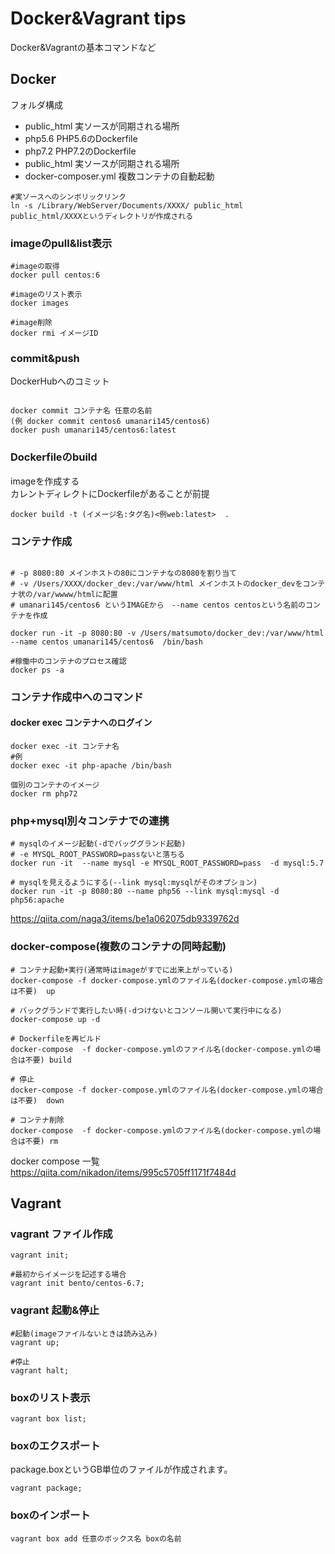 # Docker&Vagrant tips

Docker&Vagrantの基本コマンドなど

## Docker


フォルダ構成

- public_html 実ソースが同期される場所
- php5.6 PHP5.6のDockerfile
- php7.2 PHP7.2のDockerfile
- public_html 実ソースが同期される場所
- docker-composer.yml 複数コンテナの自動起動

```
#実ソースへのシンボリックリンク
ln -s /Library/WebServer/Documents/XXXX/ public_html
public_html/XXXXというディレクトリが作成される
```

### imageのpull&list表示


```
#imageの取得
docker pull centos:6

#imageのリスト表示
docker images

#image削除
docker rmi イメージID
```

### commit&push

DockerHubへのコミット

```

docker commit コンテナ名 任意の名前
(例 docker commit centos6 umanari145/centos6)
docker push umanari145/centos6:latest

```

### Dockerfileのbuild

imageを作成する<br>
カレントディレクトにDockerfileがあることが前提


```
docker build -t (イメージ名:タグ名)<例web:latest>  .
```


### コンテナ作成

```

# -p 8080:80 メインホストの80にコンテナなの8080を割り当て
# -v /Users/XXXX/docker_dev:/var/www/html メインホストのdocker_devをコンテナ状の/var/wwww/htmlに配置
# umanari145/centos6 というIMAGEから　--name centos centosという名前のコンテナを作成

docker run -it -p 8080:80 -v /Users/matsumoto/docker_dev:/var/www/html --name centos umanari145/centos6  /bin/bash

#稼働中のコンテナのプロセス確認
docker ps -a

```

### コンテナ作成中へのコマンド

#### docker exec コンテナへのログイン
```
docker exec -it コンテナ名
#例
docker exec -it php-apache /bin/bash

個別のコンテナのイメージ
docker rm php72

```

### php+mysql別々コンテナでの連携
```
# mysqlのイメージ起動(-dでバッググランド起動)
# -e MYSQL_ROOT_PASSWORD=passないと落ちる
docker run -it  --name mysql -e MYSQL_ROOT_PASSWORD=pass  -d mysql:5.7

# mysqlを見えるようにする(--link mysql:mysqlがそのオプション)
docker run -it -p 8080:80 --name php56 --link mysql:mysql -d php56:apache
```

https://qiita.com/naga3/items/be1a062075db9339762d

### docker-compose(複数のコンテナの同時起動)

```
# コンテナ起動+実行(通常時はimageがすでに出来上がっている)
docker-compose -f docker-compose.ymlのファイル名(docker-compose.ymlの場合は不要)  up

# バックグランドで実行したい時(-dつけないとコンソール開いて実行中になる)
docker-compose up -d

# Dockerfileを再ビルド
docker-compose  -f docker-compose.ymlのファイル名(docker-compose.ymlの場合は不要) build

# 停止
docker-compose -f docker-compose.ymlのファイル名(docker-compose.ymlの場合は不要)  down

# コンテナ削除
docker-compose  -f docker-compose.ymlのファイル名(docker-compose.ymlの場合は不要) rm
```

docker compose 一覧<br>
https://qiita.com/nikadon/items/995c5705ff1171f7484d

## Vagrant

### vagrant ファイル作成


```
vagrant init;

#最初からイメージを記述する場合
vagrant init bento/centos-6.7;

```

### vagrant 起動&停止

```
#起動(imageファイルないときは読み込み)
vagrant up;

#停止
vagrant halt;

```
### boxのリスト表示

```
vagrant box list;

```


### boxのエクスポート

package.boxというGB単位のファイルが作成されます。

```
vagrant package;
```

### boxのインポート

```
vagrant box add 任意のボックス名 boxの名前
```
